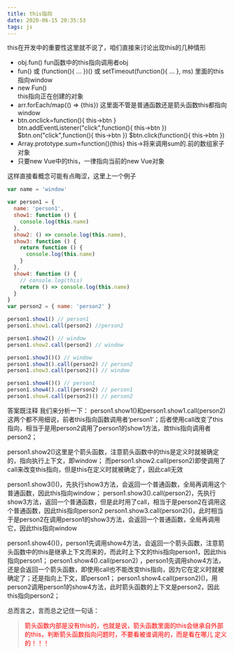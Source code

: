```yaml
---
title: this指向
date: 2020-06-15 20:35:53
tags: js
---
```

this在开发中的重要性这里就不说了，咱们直接来讨论出现this的几种情形

- obj.fun() 
fun函数中的this指向调用者obj
-  fun()  或  (function(){ ... })()  或 setTimeout(function(){ ... }, ms) 
里面的this指向window
-  new Fun()  
this指向正在创建的对象
-  arr.forEach/map(() => {this})
这里面不管是普通函数还是箭头函数this都指向window
-  btn.onclick=function(){ this->btn }
      btn.addEventListener("click",function(){ this->btn })
      $btn.on("click",function(){ this->btn })
      $btn.click(function(){ this->btn })
- Array.prototype.sum=function(){this}
this->将来调用sum的.前的数组家子对象
- 只要new Vue中的this，一律指向当前的new Vue对象

这样直接看概念可能有点晦涩，这里上一个例子
```javascript
var name = 'window'

var person1 = {
  name: 'person1',
  show1: function () {
    console.log(this.name)
  },
  show2: () => console.log(this.name),
  show3: function () {
    return function () {
      console.log(this.name)
    }
  },
  show4: function () {
    // console.log(this)
    return () => console.log(this.name)
  }
}
var person2 = { name: 'person2' }

person1.show1() // person1
person1.show1.call(person2) //person2

person1.show2() // window
person1.show2.call(person2) // window  

person1.show3()() // window
person1.show3().call(person2) // person2
person1.show3.call(person2)() // window

person1.show4()() // person1
person1.show4().call(person2) // person1  
person1.show4.call(person2)() // person2
```
答案既注释
我们来分析一下：
person1.show1()和person1.show1.call(person2)这两个都不用细说，前者this指向函数调用者‘person1’；后者使用call改变了this指向，相当于是用person2调用了person1的show1方法，故this指向调用者person2；

person1.show2()这里是个箭头函数，注意箭头函数中的this是定义时就被确定的，指向执行上下文，即window；
而person1.show2.call(person2)即使调用了call来改变this指向，但是this在定义时就被确定了，因此call无效

person1.show3()()，先执行show3方法，会返回一个普通函数，全局再调用这个普通函数，因此this指向window；
person1.show3().call(person2)，先执行show3方法，返回一个普通函数，但是此时用了call，相当于是person2在调用这个普通函数，因此this指向person2
person1.show3.call(person2)()，此时相当于是person2在调用person1的show3方法，会返回一个普通函数，全局再调用它，因此this指向window

person1.show4()()，person1先调用show4方法，会返回一个箭头函数，注意箭头函数中的this是继承上下文而来的，而此时上下文的this指向person1，因此this指向person1；
person1.show4().call(person2) ，person1先调用show4方法，还是会返回一个箭头函数，即使用call也不能改变this指向，因为它在定义时就被确定了；还是指向上下文，即person1；
person1.show4.call(person2)()，用person2调用person1的show4方法，此时箭头函数的上下文是person2，因此this指向person2；

总而言之，言而总之记住一句话：
> <span style="color:red">箭头函数内部是没有this的，也就是说，箭头函数里面的this会继承自外部的this，判断箭头函数指向问题时，不要看被谁调用的，而是看在哪儿
定义的！！！</span>


